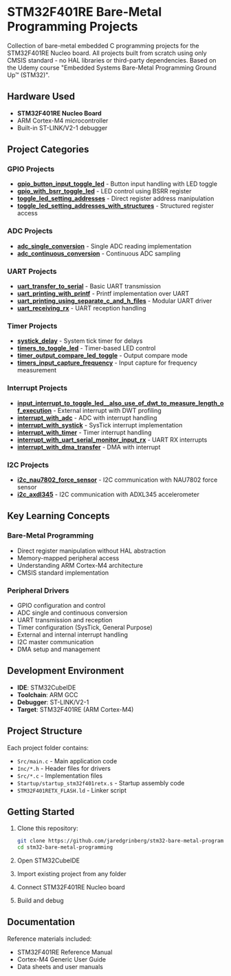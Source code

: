 # STM32F401RE Bare-Metal Programming Projects

Collection of bare-metal embedded C programming projects for the STM32F401RE Nucleo board. All projects built from scratch using only CMSIS standard - no HAL libraries or third-party dependencies. Based on the Udemy course "Embedded Systems Bare-Metal Programming Ground Up™ (STM32)".

## Hardware Used

- **STM32F401RE Nucleo Board**
- ARM Cortex-M4 microcontroller
- Built-in ST-LINK/V2-1 debugger

## Project Categories

### GPIO Projects
- **[gpio_button_input_toggle_led](gpio_button_input_toggle_led/)** - Button input handling with LED toggle
- **[gpio_with_bsrr_toggle_led](gpio_with_bsrr_toggle_led/)** - LED control using BSRR register
- **[toggle_led_setting_addresses](toggle_led_setting_addresses/)** - Direct register address manipulation
- **[toggle_led_setting_addresses_with_structures](toggle_led_setting_addresses_with_structures/)** - Structured register access

### ADC Projects
- **[adc_single_conversion](adc_single_conversion/)** - Single ADC reading implementation
- **[adc_continuous_conversion](adc_continuous_conversion/)** - Continuous ADC sampling

### UART Projects
- **[uart_transfer_to_serial](uart_transfer_to_serial/)** - Basic UART transmission
- **[uart_printing_with_printf](uart_printing_with_printf/)** - Printf implementation over UART
- **[uart_printing_using_separate_c_and_h_files](uart_printing_using_separate_c_and_h_files/)** - Modular UART driver
- **[uart_receiving_rx](uart_receiving_rx/)** - UART reception handling

### Timer Projects
- **[systick_delay](systick_delay/)** - System tick timer for delays
- **[timers_to_toggle_led](timers_to_toggle_led/)** - Timer-based LED control
- **[timer_output_compare_led_toggle](timer_output_compare_led_toggle/)** - Output compare mode
- **[timers_input_capture_frequency](timers_input_capture_frequency/)** - Input capture for frequency measurement

### Interrupt Projects
- **[input_interrupt_to_toggle_led__also_use_of_dwt_to_measure_length_of_execution](input_interrupt_to_toggle_led__also_use_of_dwt_to_measure_length_of_execution/)** - External interrupt with DWT profiling
- **[interrupt_with_adc](interrupt_with_adc/)** - ADC with interrupt handling
- **[interrupt_with_systick](interrupt_with_systick/)** - SysTick interrupt implementation
- **[interrupt_with_timer](interrupt_with_timer/)** - Timer interrupt handling
- **[interrupt_with_uart_serial_monitor_input_rx](interrupt_with_uart_serial_monitor_input_rx/)** - UART RX interrupts
- **[interrupt_with_dma_transfer](interrupt_with_dma_transfer/)** - DMA with interrupt

### I2C Projects
- **[i2c_nau7802_force_sensor](i2c_nau7802_force_sensor/)** - I2C communication with NAU7802 force sensor
- **[i2c_axdl345](i2c_axdl345/)** - I2C communication with ADXL345 accelerometer

## Key Learning Concepts

### Bare-Metal Programming
- Direct register manipulation without HAL abstraction
- Memory-mapped peripheral access
- Understanding ARM Cortex-M4 architecture
- CMSIS standard implementation

### Peripheral Drivers
- GPIO configuration and control
- ADC single and continuous conversion
- UART transmission and reception
- Timer configuration (SysTick, General Purpose)
- External and internal interrupt handling
- I2C master communication
- DMA setup and management

## Development Environment

- **IDE**: STM32CubeIDE
- **Toolchain**: ARM GCC
- **Debugger**: ST-LINK/V2-1
- **Target**: STM32F401RE (ARM Cortex-M4)

## Project Structure

Each project folder contains:
- `Src/main.c` - Main application code
- `Inc/*.h` - Header files for drivers
- `Src/*.c` - Implementation files
- `Startup/startup_stm32f401retx.s` - Startup assembly code
- `STM32F401RETX_FLASH.ld` - Linker script

## Getting Started

1. Clone this repository:
   ```bash
   git clone https://github.com/jaredgrinberg/stm32-bare-metal-programming.git
   cd stm32-bare-metal-programming
   ```

2. Open STM32CubeIDE
3. Import existing project from any folder
4. Connect STM32F401RE Nucleo board
5. Build and debug

## Documentation

Reference materials included:
- STM32F401RE Reference Manual
- Cortex-M4 Generic User Guide
- Data sheets and user manuals

